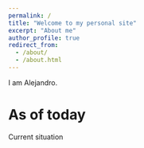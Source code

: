```yaml
---
permalink: /
title: "Welcome to my personal site"
excerpt: "About me"
author_profile: true
redirect_from:
  - /about/
  - /about.html
---
```


I am Alejandro.

As of today
======
Current situation
